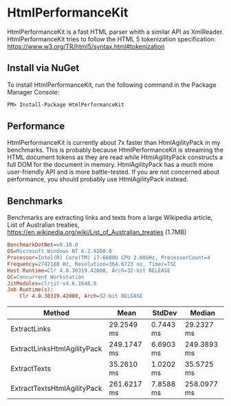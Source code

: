# HtmlPerformanceKit
HtmlPerformanceKit is a fast HTML parser whith a similar API as XmlReader. HtmlPerformanceKit tries to follow the HTML 5 tokenization specification:
https://www.w3.org/TR/html5/syntax.html#tokenization

## Install via NuGet
To install HtmlPerformanceKit, run the following command in the Package Manager Console:

```cmd
PM> Install-Package HtmlPerformanceKit
```

## Performance
HtmlPerformanceKit is currently about 7x faster than HtmlAgilityPack in my benchmarks. This is probably because HtmlPerformanceKit is streaming the HTML document tokens as they are read while HtmlAgilityPack constructs a full DOM for the document in memory. HtmlAgilityPack has a much more user-friendly API and is more battle-tested. If you are not concerned about performance, you should probably use HtmlAgilityPack instead.

## Benchmarks
Benchmarks are extracting links and texts from a large Wikipedia article, List of Australian treaties, https://en.wikipedia.org/wiki/List_of_Australian_treaties (1.7MB)

``` ini
BenchmarkDotNet=v0.10.0
OS=Microsoft Windows NT 6.2.9200.0
Processor=Intel(R) Core(TM) i7-6600U CPU 2.60GHz, ProcessorCount=4
Frequency=2742188 Hz, Resolution=364.6723 ns, Timer=TSC
Host Runtime=Clr 4.0.30319.42000, Arch=32-bit RELEASE
GC=Concurrent Workstation
JitModules=clrjit-v4.6.1648.0
Job Runtime(s):
	Clr 4.0.30319.42000, Arch=32-bit RELEASE
```
|                      Method |        Mean |    StdDev |      Median |
|---------------------------- |------------ |---------- |------------ |
|                ExtractLinks |  29.2549 ms | 0.7443 ms |  29.2327 ms |
| ExtractLinksHtmlAgilityPack | 249.1747 ms | 6.6903 ms | 249.3893 ms |
|                ExtractTexts |  35.2610 ms | 1.0202 ms |  35.5725 ms |
| ExtractTextsHtmlAgilityPack | 261.6217 ms | 7.8588 ms | 258.0977 ms |
